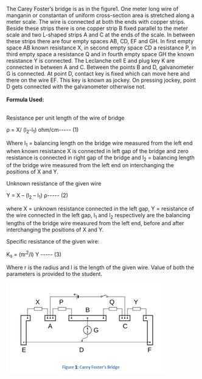 
The Carey Foster’s bridge is as in the figure1. One meter long wire of manganin or constantan of uniform cross-section area is stretched along a meter scale. The wire is connected at both the ends with copper strips. Beside these strips there is one copper strip B fixed parallel to the meter scale and two L-shaped strips A and C at the ends of the scale. In between these strips there are four empty spaces AB, CD, EF and GH. In first empty space AB known resistance X, in second empty space CD a resistance P, in third empty space a resistance Q and in fourth empty space GH the known resistance Y is connected. The Leclanche cell E and plug key K are connected in between A and C. Between the points B and D, galvanometer G is connected. At point D, contact key is fixed which can move here and there on the wire EF. This key is known as jockey. On pressing jockey, point D gets connected with the galvanometer otherwise not.<br><br>
<b>Formula Used:</b><br><br>  

Resistance per unit length of the wire of bridge 

ρ = X/ (l<sub>2</sub>-l<sub>1</sub>) ohm/cm----- (1) 

Where l<sub>1</sub> = balancing length on the bridge wire measured from the left end when known   resistance X is connected in left gap of the bridge and zero resistance is connected in right gap of the bridge and l<sub>2</sub> = balancing length of the bridge wire measured from the left end on interchanging the positions of X and Y. 

Unknown resistance of the given wire  

Y = X – (l<sub>2</sub> – l<sub>1</sub>) ρ----- (2) 

where X = unknown resistance connected in the left gap, Y = resistance of the wire connected in the left gap, l<sub>1</sub> and l<sub>2</sub> respectively are the balancing lengths of the bridge wire measured from the left end, before and after interchanging the positions of X and Y. 

Specific resistance of the given wire: 

 K<sub>s</sub> = (πr<sup>2</sup>/l) Y     ----- (3) 

Where r is the radius and l is the length of the given wire. Value of both the parameters is provided to the student.<br><br>
<img src="images/fig1.PNG">
